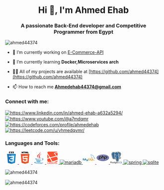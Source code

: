 <h1 align="center">Hi 👋, I'm Ahmed Ehab</h1>
<h3 align="center">A passionate Back-End developer and Competitive Programmer from Egypt</h3>

<p align="left"> <img src="https://komarev.com/ghpvc/?username=ahmed44374&label=Profile%20views&color=0e75b6&style=flat" alt="ahmed44374" /> </p>

- 🔭 I’m currently working on [E-Commerce-API](https://github.com/ahmed44374/E-commerce-API)

- 🌱 I’m currently learning **Docker,Microservices arch**

- 👨‍💻 All of my projects are available at [https://github.com/ahmed44374](https://github.com/ahmed44374)

- 📫 How to reach me **Ahmedehab44374@gmail.com**

<h3 align="left">Connect with me:</h3>
<p align="left">
<a href="https://www.linkedin.com/in/ahmed-ehab-a632a5294/" target="blank"><img align="center" src="https://raw.githubusercontent.com/rahuldkjain/github-profile-readme-generator/master/src/images/icons/Social/linked-in-alt.svg" alt="https://www.linkedin.com/in/ahmed-ehab-a632a5294/" height="30" width="40" /></a>
<a href="https://www.youtube.com/@a7mdqmr" target="blank"><img align="center" src="https://raw.githubusercontent.com/rahuldkjain/github-profile-readme-generator/master/src/images/icons/Social/youtube.svg" alt="https://www.youtube.com/@a7mdqmr" height="30" width="40" /></a>
<a href="https://codeforces.com/profile/ahmedehab" target="blank"><img align="center" src="https://raw.githubusercontent.com/rahuldkjain/github-profile-readme-generator/master/src/images/icons/Social/codeforces.svg" alt="https://codeforces.com/profile/ahmedehab" height="30" width="40" /></a>
<a href="https://leetcode.com/u/vhmedqvmr/" target="blank"><img align="center" src="https://raw.githubusercontent.com/rahuldkjain/github-profile-readme-generator/master/src/images/icons/Social/leet-code.svg" alt="https://leetcode.com/u/vhmedqvmr/" height="30" width="40" /></a>
</p>

<h3 align="left">Languages and Tools:</h3>
<p align="left"> <a href="https://www.w3schools.com/css/" target="_blank" rel="noreferrer"> <img src="https://raw.githubusercontent.com/devicons/devicon/master/icons/css3/css3-original-wordmark.svg" alt="css3" width="40" height="40"/> </a> <a href="https://www.w3.org/html/" target="_blank" rel="noreferrer"> <img src="https://raw.githubusercontent.com/devicons/devicon/master/icons/html5/html5-original-wordmark.svg" alt="html5" width="40" height="40"/> </a> <a href="https://www.java.com" target="_blank" rel="noreferrer"> <img src="https://raw.githubusercontent.com/devicons/devicon/master/icons/java/java-original.svg" alt="java" width="40" height="40"/> </a> <a href="https://laravel.com/" target="_blank" rel="noreferrer"> <img src="https://raw.githubusercontent.com/devicons/devicon/master/icons/laravel/laravel-plain-wordmark.svg" alt="laravel" width="40" height="40"/> </a> <a href="https://mariadb.org/" target="_blank" rel="noreferrer"> <img src="https://www.vectorlogo.zone/logos/mariadb/mariadb-icon.svg" alt="mariadb" width="40" height="40"/> </a> <a href="https://www.mysql.com/" target="_blank" rel="noreferrer"> <img src="https://raw.githubusercontent.com/devicons/devicon/master/icons/mysql/mysql-original-wordmark.svg" alt="mysql" width="40" height="40"/> </a> <a href="https://www.php.net" target="_blank" rel="noreferrer"> <img src="https://raw.githubusercontent.com/devicons/devicon/master/icons/php/php-original.svg" alt="php" width="40" height="40"/> </a> <a href="https://www.postgresql.org" target="_blank" rel="noreferrer"> <img src="https://raw.githubusercontent.com/devicons/devicon/master/icons/postgresql/postgresql-original-wordmark.svg" alt="postgresql" width="40" height="40"/> </a> <a href="https://spring.io/" target="_blank" rel="noreferrer"> <img src="https://www.vectorlogo.zone/logos/springio/springio-icon.svg" alt="spring" width="40" height="40"/> </a> <a href="https://www.sqlite.org/" target="_blank" rel="noreferrer"> <img src="https://www.vectorlogo.zone/logos/sqlite/sqlite-icon.svg" alt="sqlite" width="40" height="40"/> </a> </p>

<p><img align="center" src="https://github-readme-stats.vercel.app/api/top-langs?username=ahmed44374&show_icons=true&locale=en&layout=compact" alt="ahmed44374" /></p>

<p><img align="center" src="https://github-readme-streak-stats.herokuapp.com/?user=ahmed44374&" alt="ahmed44374" /></p>

